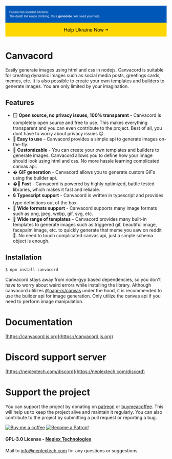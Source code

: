[![SWUbanner](https://raw.githubusercontent.com/vshymanskyy/StandWithUkraine/main/banner2-direct.svg)](https://vshymanskyy.github.io/StandWithUkraine)

# Canvacord

Easily generate images using html and css in nodejs. Canvacord is suitable for creating dynamic images such as social media posts, greetings cards, memes, etc. It is also possible to create your own templates and builders to generate images. You are only limited by your imagination.

## Features

- 🪟 **Open source, no privacy issues, 100% transparent** - Canvacord is completely open source and free to use. This makes everything transparent and you can even contribute to the project. Best of all, you dont have to worry about privacy issues 😊.
- 💪 **Easy to use** - Canvacord provides a simple api to generate images on-the-fly.
- 🎨 **Customizable** - You can create your own templates and builders to generate images. Canvacord allows you to define how your image should look using html and css. No more hassle learning complicated canvas api.
- � **GIF generation** - Canvacord allows you to generate custom GIFs using the builder api.
- �🚀 **Fast** - Canvacord is powered by highly optimized, battle tested libraries, which makes it fast and reliable.
- 🔒 **Typescript support** - Canvacord is written in typescript and provides type definitions out of the box.
- 📸 **Wide formats support** - Canvacord supports many image formats such as png, jpeg, webp, gif, svg, etc.
- 📄 **Wide range of templates** - Canvacord provides many built-in templates to generate images such as triggered gif, beautiful image, facepalm image, etc. to quickly generate that meme you saw on reddit 🤡. No need to touch complicated canvas api, just a simple schema object is enough.

## Installation

```sh
$ npm install canvacord
```

Canvacord stays away from node-gyp based dependencies, so you don't have to worry about weird errors while installing the library. Although canvacord utilizes [@napi-rs/canvas](https://npm.im/@napi-rs/canvas) under the hood, it is recommended to use the builder api for image generation. Only utilize the canvas api if you need to perform image manipulation.

# Documentation

[https://canvacord.js.org](https://canvacord.js.org)

# Discord support server

[https://neplextech.com/discord](https://neplextech.com/discord)

# Support the project

You can support the project by donating on [patreon](https://www.patreon.com/twlite) or [buymeacoffee](https://www.buymeacoffee.com/twlite). This will help us to keep the project alive and maintain it regularly. You can also contribute to the project by submitting a pull request or reporting a bug.

<a href="https://www.buymeacoffee.com/twlite"><img src="https://cdn.buymeacoffee.com/buttons/v2/default-yellow.png" alt="Buy me a coffee" width="200" height="50"></a> <a href="https://www.patreon.com/twlite"><img src="https://c5.patreon.com/external/logo/become_a_patron_button.png" alt="Become a Patron!" width="200" height="50"></a>

#### GPL-3.0 License - [Neplex Technologies](https://neplextech.com)

Mail to [info@neplextech.com](mailto:info@neplextech.com) for any questions or suggestions.
